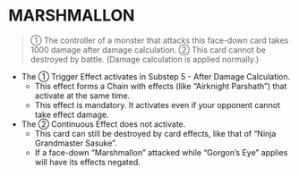 # MARSHMALLON

> ① The controller of a monster that attacks this face-down card takes 1000 damage after damage calculation. ② This card cannot be destroyed by battle. (Damage calculation is applied normally.)

*   The ① Trigger Effect activates in Substep 5 - After Damage Calculation.
    *   This effect forms a Chain with effects (like “Airknight Parshath”) that activate at the same time.
    *   This effect is mandatory. It activates even if your opponent cannot take effect damage.
*   The ② Continuous Effect does not activate.
    *   This card can still be destroyed by card effects, like that of “Ninja Grandmaster Sasuke”.
    *   If a face-down “Marshmallon” attacked while “Gorgon’s Eye” applies will have its effects negated.
